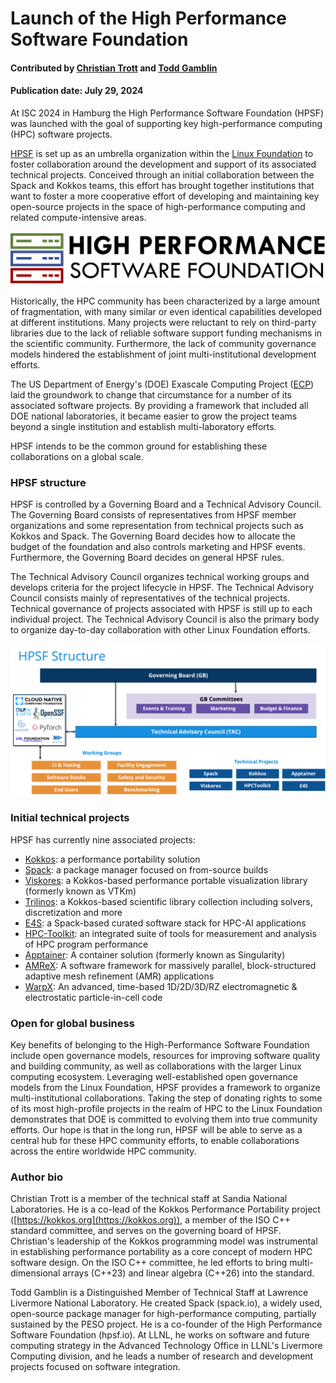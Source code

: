 # Launch of the High Performance Software Foundation
 
#### Contributed by [Christian Trott](https://github.com/crtrott) and [Todd Gamblin](https://github.com/tgamblin)

#### Publication date: July 29, 2024

<!-- begin deck -->
At ISC 2024 in Hamburg the High Performance Software Foundation (HPSF) was launched with the goal of supporting key high-performance computing (HPC) software projects.
<!-- end deck -->

[HPSF](https://hpsf.io) is set up as an umbrella organization within the [Linux Foundation](https://linuxfoundation.org) to foster collaboration around the development and support of its associated technical projects.
Conceived through an initial collaboration between the Spack and Kokkos teams, this effort has brought together institutions that want to foster a more cooperative effort of developing and maintaining key open-source projects in the space of high-performance computing and related compute-intensive areas.

<img src='../../images/Blog_hpsf_logo.png' />

Historically, the HPC community has been characterized by a large amount of fragmentation, with many similar or even identical capabilities developed at different institutions.
Many projects were reluctant to rely on third-party libraries due to the lack of reliable software support funding mechanisms in the scientific community.
Furthermore, the lack of community governance models hindered the establishment of joint multi-institutional development efforts.

The US Department of Energy's (DOE) Exascale Computing Project ([ECP](https://exascaleproject.org)) laid the groundwork to change that circumstance for a number of its associated software projects.
By providing a framework that included all DOE national laboratories, it became easier to grow the project teams beyond a single institution and establish multi-laboratory efforts.

HPSF intends to be the common ground for establishing these collaborations on a global scale. 
 
### HPSF structure

HPSF is controlled by a Governing Board and a Technical Advisory Council.
The Governing Board consists of representatives from HPSF member organizations and some representation from technical projects such as Kokkos and Spack.
The Governing Board decides how to allocate the budget of the foundation and also controls marketing and HPSF events.
Furthermore, the Governing Board decides on general HPSF rules.

The Technical Advisory Council organizes technical working groups and develops criteria for the project lifecycle in HPSF. The Technical Advisory Council consists mainly of representatives of the technical projects.
Technical governance of projects associated with HPSF is still up to each individual project.
The Technical Advisory Council is also the primary body to organize day-to-day collaboration with other Linux Foundation efforts.

<img src='../../images/Blog_hpsf_structure.png' class='page'/>

### Initial technical projects

HPSF has currently nine associated projects:

* [Kokkos](https://kokkos.org): a performance portability solution
* [Spack](https://spack.io): a package manager focused on from-source builds
* [Viskores](https://m.vtk.org): a Kokkos-based performance portable visualization library (formerly known as VTKm)
* [Trilinos](https://trilinos.org): a Kokkos-based scientific library collection including solvers, discretization and more
* [E4S](https://e4s.io): a Spack-based curated software stack for HPC-AI applications
* [HPC-Toolkit](https://hpctoolkit.org): an integrated suite of tools for measurement and analysis of HPC program performance
* [Apptainer](https://apptainer.org): A container solution (formerly known as Singularity)
* [AMReX](https://amrex-codes.github.io/amrex/): A software framework for massively parallel, block-structured adaptive mesh refinement (AMR) applications
* [WarpX](https://ecp-warpx.github.io/): An advanced, time-based 1D/2D/3D/RZ electromagnetic & electrostatic particle-in-cell code

### Open for global business

Key benefits of belonging to the High-Performance Software Foundation include open governance models, resources for improving software quality and building community, as well as collaborations with the larger Linux computing ecosystem.
Leveraging well-established open governance models from the Linux Foundation, HPSF provides a framework to organize multi-institutional collaborations.
Taking the step of donating rights to some of its most high-profile projects in the realm of HPC to the Linux Foundation demonstrates that DOE is committed to evolving them into true community efforts.
Our hope is that in the long run, HPSF will be able to serve as a central hub for these HPC community efforts, to enable collaborations across the entire worldwide HPC community.

### Author bio

Christian Trott is a member of the technical staff at Sandia National Laboratories.
He is a co-lead of the Kokkos Performance Portability project ([https://kokkos.org](https://kokkos.org)), a member of the ISO C++ standard committee, and serves on the governing board of HPSF.
Christian's leadership of the Kokkos programming model was instrumental in establishing performance portability as a core concept of modern HPC software design.
On the ISO C++ committee, he led efforts to bring multi-dimensional arrays (C++23) and linear algebra (C++26) into the standard.

Todd Gamblin is a Distinguished Member of Technical Staff at Lawrence Livermore National Laboratory. He created Spack (spack.io), a widely used, open-source package manager for high-performance computing, partially sustained by the PESO project. He is a co-founder of the High Performance Software Foundation (hpsf.io). At LLNL, he works on software and future computing strategy in the Advanced Technology Office in LLNL's Livermore Computing division, and he leads a number of research and development projects focused on software integration.

<!---
Publish: Yes
Track: community
Topics: projects and organizations
--->
